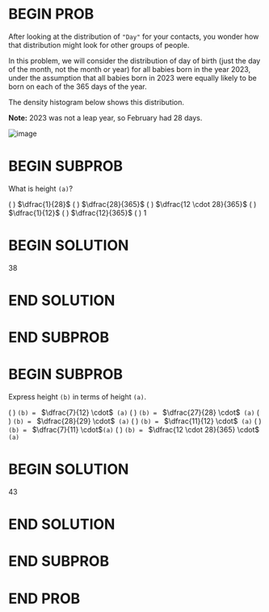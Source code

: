 # BEGIN PROB

After looking at the distribution of `"Day"` for your contacts, you
wonder how that distribution might look for other groups of people.

In this problem, we will consider the distribution of day of birth (just
the day of the month, not the month or year) for all babies born in the
year 2023, under the assumption that all babies born in 2023 were
equally likely to be born on each of the 365 days of the year.

The density histogram below shows this distribution.

**Note:** 2023 was not a leap year, so February had 28 days.

![image](midterm_images/baby_hist.png)

# BEGIN SUBPROB

What is height `(a)`?

( ) $\dfrac{1}{28}$ 
( ) $\dfrac{28}{365}$ 
( ) $\dfrac{12 \cdot 28}{365}$
( ) $\dfrac{1}{12}$ 
( ) $\dfrac{12}{365}$ 
( ) $1$

# BEGIN SOLUTION

<average>38</average>

# END SOLUTION

# END SUBPROB

# BEGIN SUBPROB

Express height `(b)` in terms of height `(a)`.

( ) `(b) = ` $\dfrac{7}{12} \cdot$` (a)`
( ) `(b) = ` $\dfrac{27}{28} \cdot$` (a)`
( ) `(b) = ` $\dfrac{28}{29} \cdot$` (a)`
( ) `(b) = ` $\dfrac{11}{12} \cdot$` (a)`
( ) `(b) = ` $\dfrac{7}{11} \cdot$`(a)`
( ) `(b) = ` $\dfrac{12 \cdot 28}{365} \cdot$` (a)`

# BEGIN SOLUTION

<average>43</average>

# END SOLUTION

# END SUBPROB

# END PROB